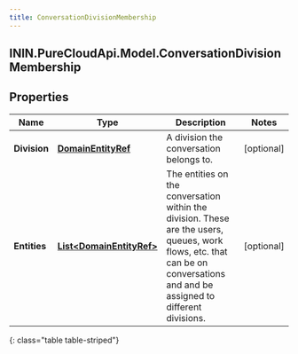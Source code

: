 ```yaml
---
title: ConversationDivisionMembership
---
```

## ININ.PureCloudApi.Model.ConversationDivisionMembership

## Properties

|Name | Type | Description | Notes|
|------------ | ------------- | ------------- | -------------|
| **Division** | [**DomainEntityRef**](DomainEntityRef.html) | A division the conversation belongs to. | [optional] |
| **Entities** | [**List&lt;DomainEntityRef&gt;**](DomainEntityRef.html) | The entities on the conversation within the division. These are the users, queues, work flows, etc. that can be on conversations and and be assigned to different divisions. | [optional] |
{: class="table table-striped"}


